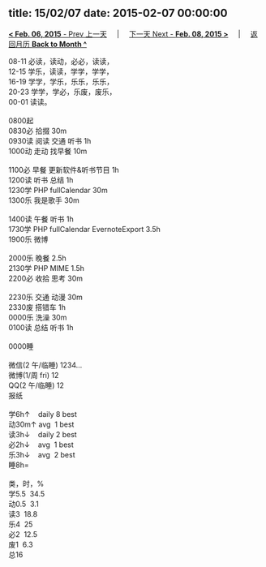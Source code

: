 title: 15/02/07
date: 2015-02-07 00:00:00
---
[**< Feb. 06, 2015** - Prev 上一天](/lifelogs/2015/02/d06.html) &nbsp; &nbsp; | &nbsp; &nbsp; [下一天 Next - **Feb. 08, 2015 >**](/lifelogs/2015/02/d08.html) &nbsp; &nbsp; |  &nbsp; &nbsp; [返回月历 **Back to Month ^**](/lifelogs/2015/02/index.html)
<br/><div>08-11 必读，读动，必必，读读，<br/>12-15 学乐，读读，学学，学学，<br/>16-19 学学，学乐，乐乐，乐乐，<br/>20-23 学学，学必，乐废，废乐，<br/>00-01 读读。<div><br/></div>0800起<br/>0830必 拾掇 30m<br/>0930读 阅读 交通 听书 1h<br/>1000动 走动 找早餐 10m<div><br/></div>1100必 早餐 更新软件&听书节目 1h<br/>1200读 听书 总结 1h<br/>1230学 PHP fullCalendar 30m<br/>1300乐 我是歌手 30m<div><br/></div>1400读 午餐 听书 1h<br/>1730学 PHP fullCalendar EvernoteExport 3.5h<br/>1900乐 微博<br/><br/>2000乐 晚餐 2.5h<br/>2130学 PHP MIME 1.5h<br/>2200必 收拾 思考 30m<div><br/></div>2230乐 交通 动漫 30m<br/>2330废 搭错车 1h<br/>0000乐 洗澡 30m<br/>0100读 总结 听书 1h<div><br/></div>0000睡<div><br/></div>微信(2 午/临睡) 1234…<br/>微博(1/周 fri) 12<br/>QQ(2 午/临睡) 12<br/>报纸<div><br/></div>学6h↑    daily 8 best<br/>动30m↑ avg  1 best<br/>读3h↓    daily 2 best<br/>必2h↓    avg  1 best<br/>乐3h↓    avg  2 best<br/>睡8h=<div><br/></div>类，时，%<br/>学5.5  34.5<br/>动0.5  3.1<br/>读3  18.8<br/>乐4  25<br/>必2  12.5<br/>废1  6.3<br/>总16